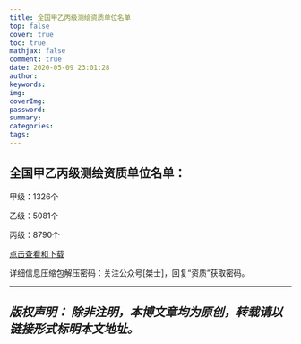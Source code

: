 ```yaml
---
title: 全国甲乙丙级测绘资质单位名单
top: false
cover: true
toc: true
mathjax: false
comment: true
date: 2020-05-09 23:01:28
author:
keywords:
img:
coverImg:
password:
summary:
categories:
tags:
---
```

## 全国甲乙丙级测绘资质单位名单：

甲级：1326个

乙级：5081个

丙级：8790个

[点击查看和下载](https://github.com/tanghaojie/PublicData/tree/master/SurveyingQualificationOfChinaMainland)

详细信息压缩包解压密码：关注公众号\[桀士\]，回复“资质”获取密码。

---
*版权声明：*
*除非注明，本博文章均为原创，转载请以链接形式标明本文地址。*
---
